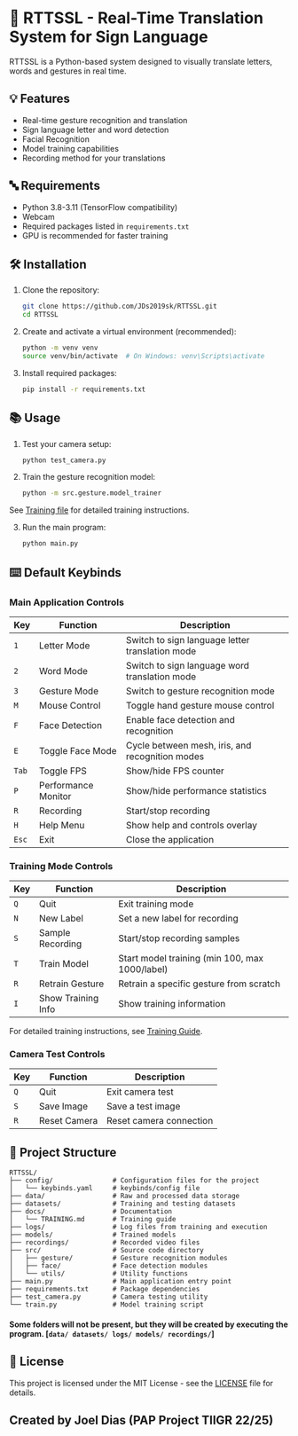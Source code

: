# 🤖 RTTSSL - Real-Time Translation System for Sign Language

RTTSSL is a Python-based system designed to visually translate letters, words and gestures in real time.

## 💡 Features

- Real-time gesture recognition and translation
- Sign language letter and word detection
- Facial Recognition
- Model training capabilities
- Recording method for your translations

## 🔤 Requirements

- Python 3.8-3.11 (TensorFlow compatibility)
- Webcam
- Required packages listed in `requirements.txt`
- GPU is recommended for faster training

## 🛠️ Installation

1. Clone the repository:

   ```bash
   git clone https://github.com/JDs2019sk/RTTSSL.git
   cd RTTSSL
   ```

2. Create and activate a virtual environment (recommended):

   ```bash
   python -m venv venv
   source venv/bin/activate  # On Windows: venv\Scripts\activate
   ```

3. Install required packages:
   ```bash
   pip install -r requirements.txt
   ```

## 📚 Usage

1. Test your camera setup:

   ```bash
   python test_camera.py
   ```

2. Train the gesture recognition model:

   ```bash
   python -m src.gesture.model_trainer
   ```

See [Training file](docs/TRAINING.md) for detailed training instructions.

3. Run the main program:
   ```bash
   python main.py
   ```

## ⌨️ Default Keybinds

### Main Application Controls

| Key   | Function            | Description                                     |
| ----- | ------------------- | ----------------------------------------------- |
| `1`   | Letter Mode         | Switch to sign language letter translation mode |
| `2`   | Word Mode           | Switch to sign language word translation mode   |
| `3`   | Gesture Mode        | Switch to gesture recognition mode              |
| `M`   | Mouse Control       | Toggle hand gesture mouse control               |
| `F`   | Face Detection      | Enable face detection and recognition           |
| `E`   | Toggle Face Mode    | Cycle between mesh, iris, and recognition modes |
| `Tab` | Toggle FPS          | Show/hide FPS counter                           |
| `P`   | Performance Monitor | Show/hide performance statistics                |
| `R`   | Recording           | Start/stop recording                            |
| `H`   | Help Menu           | Show help and controls overlay                  |
| `Esc` | Exit                | Close the application                           |

### Training Mode Controls

| Key | Function           | Description                                    |
| --- | ------------------ | ---------------------------------------------- |
| `Q` | Quit               | Exit training mode                             |
| `N` | New Label          | Set a new label for recording                  |
| `S` | Sample Recording   | Start/stop recording samples                   |
| `T` | Train Model        | Start model training (min 100, max 1000/label) |
| `R` | Retrain Gesture    | Retrain a specific gesture from scratch        |
| `I` | Show Training Info | Show training information                      |

For detailed training instructions, see [Training Guide](docs/TRAINING.md).

### Camera Test Controls

| Key | Function     | Description             |
| --- | ------------ | ----------------------- |
| `Q` | Quit         | Exit camera test        |
| `S` | Save Image   | Save a test image       |
| `R` | Reset Camera | Reset camera connection |

## 📂 Project Structure

```
RTTSSL/
├── config/               # Configuration files for the project
│   └── keybinds.yaml     # keybinds/config file
├── data/                 # Raw and processed data storage
├── datasets/             # Training and testing datasets
├── docs/                 # Documentation
│   └── TRAINING.md       # Training guide
├── logs/                 # Log files from training and execution
├── models/               # Trained models
├── recordings/           # Recorded video files
├── src/                  # Source code directory
│   ├── gesture/          # Gesture recognition modules
│   ├── face/             # Face detection modules
│   └── utils/            # Utility functions
├── main.py               # Main application entry point
├── requirements.txt      # Package dependencies
├── test_camera.py        # Camera testing utility
└── train.py              # Model training script
```

#### Some folders will not be present, but they will be created by executing the program. [`data/ datasets/ logs/ models/ recordings/`]

## 📝 License

This project is licensed under the MIT License - see the [LICENSE](LICENSE) file for details.

## Created by Joel Dias (PAP Project TIIGR 22/25)
